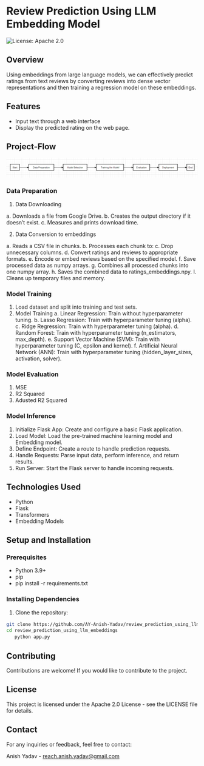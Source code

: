 # Review Prediction Using LLM Embedding Model

![License: Apache 2.0](https://img.shields.io/badge/License-Apache_2.0-blue.svg)

## Overview

Using embeddings from large language models, we can effectively predict ratings from text reviews by converting reviews into dense vector representations and then training a regression model on these embeddings.

## Features

- Input text through a web interface
- Display the predicted rating on the web page.

## Project-Flow
<div align="center">
<img src="./project_flow.png">
</div>

### Data Preparation

1. Data Downloading

a. Downloads a file from Google Drive.
b. Creates the output directory if it doesn’t exist.
c. Measures and prints download time.

2. Data Conversion to embeddings

a. Reads a CSV file in chunks.
b. Processes each chunk to:
c. Drop unnecessary columns.
d. Convert ratings and reviews to appropriate formats.
e. Encode or embed reviews based on the specified model.
f. Save processed data as numpy arrays.
g. Combines all processed chunks into one numpy array.
h. Saves the combined data to ratings_embeddings.npy.
I. Cleans up temporary files and memory.

### Model Training
1. Load dataset and split into training and test sets.
2. Model Training
a. Linear Regression: Train without hyperparameter tuning.
b. Lasso Regression: Train with hyperparameter tuning (alpha).
c. Ridge Regression: Train with hyperparameter tuning (alpha).
d. Random Forest: Train with hyperparameter tuning (n_estimators, max_depth).
e. Support Vector Machine (SVM): Train with hyperparameter tuning (C, epsilon and kernel).
f. Artificial Neural Network (ANN): Train with hyperparameter tuning (hidden_layer_sizes, activation, solver).

### Model Evaluation
1. MSE
2. R2 Squared
3. Adusted R2 Squared

### Model Inference
1. Initialize Flask App: Create and configure a basic Flask application.
2. Load Model: Load the pre-trained machine learning model and Embedding model.
3. Define Endpoint: Create a route to handle prediction requests.
4. Handle Requests: Parse input data, perform inference, and return results.
5. Run Server: Start the Flask server to handle incoming requests.

## Technologies Used

- Python
- Flask
- Transformers
- Embedding Models 

## Setup and Installation

### Prerequisites

- Python 3.9+
- pip
- pip install -r requirements.txt

### Installing Dependencies

1. Clone the repository:

```bash
git clone https://github.com/AY-Anish-Yadav/review_prediction_using_llm_embeddings.git
cd review_prediction_using_llm_embeddings
   python app.py
   ```

## Contributing

Contributions are welcome! If you would like to contribute to the project.

## License

This project is licensed under the Apache 2.0 License - see the LICENSE file for details.

## Contact

For any inquiries or feedback, feel free to contact:

Anish Yadav - reach.anish.yadav@gmail.com

